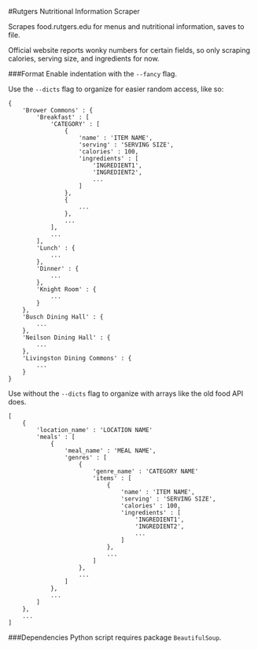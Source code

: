 #Rutgers Nutritional Information Scraper

Scrapes food.rutgers.edu for menus and nutritional information, saves to file.

Official website reports wonky numbers for certain fields, so only scraping calories, serving size, and ingredients for now.

###Format
Enable indentation with the `--fancy` flag.

Use the `--dicts` flag to organize for easier random access, like so:
```
{
	'Brower Commons' : {
		'Breakfast' : [
			'CATEGORY' : [
				{
					'name' : 'ITEM NAME',
					'serving' : 'SERVING SIZE',
					'calories' : 100,
					'ingredients' : [
						'INGREDIENT1',
						'INGREDIENT2',
						...
					]
				},
				{
					...
				},
				...
			],
			...
		],
		'Lunch' : {
			...
		},
		'Dinner' : {
			...
		},
		'Knight Room' : {
			...
		}
	},
	'Busch Dining Hall' : {
		...
	},
	'Neilson Dining Hall' : {
		...
	},
	'Livingston Dining Commons' : {
		...
	}
}
```

Use without the `--dicts` flag to organize with arrays like the old food API does.
```
[
	{
		'location_name' : 'LOCATION NAME'
		'meals' : [
			{
				'meal_name' : 'MEAL NAME',
				'genres' : [
					{
						'genre_name' : 'CATEGORY NAME'
						'items' : [
							{
								'name' : 'ITEM NAME',
								'serving' : 'SERVING SIZE',
								'calories' : 100,
								'ingredients' : [
									'INGREDIENT1',
									'INGREDIENT2',
									...
								]
							},
							...
						]
					},
					...
				]
			},
			...
		]
	},
	...
]
```

###Dependencies
Python script requires package `BeautifulSoup`.